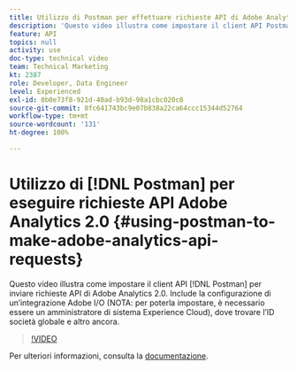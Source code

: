 ```yaml
---
title: Utilizzo di Postman per effettuare richieste API di Adobe Analytics 2.0
description: 'Questo video illustra come impostare il client API Postman per inviare richieste API di Adobe Analytics 2.0. Include la configurazione di un’integrazione Adobe I/O (NOTA: per poterla impostare, è necessario essere un amministratore di sistema per Experience Cloud), dove trovare l’ID società globale e altro ancora.'
feature: API
topics: null
activity: use
doc-type: technical video
team: Technical Marketing
kt: 2387
role: Developer, Data Engineer
level: Experienced
exl-id: 0b0e73f8-921d-40ad-b93d-98a1cbc020c8
source-git-commit: 8fc641743bc9e07b838a22ca64ccc15344d52764
workflow-type: tm+mt
source-wordcount: '131'
ht-degree: 100%

---
```


# Utilizzo di [!DNL Postman] per eseguire richieste API Adobe Analytics 2.0 {#using-postman-to-make-adobe-analytics-api-requests}

Questo video illustra come impostare il client API [!DNL Postman] per inviare richieste API di Adobe Analytics 2.0. Include la configurazione di un’integrazione Adobe I/O (NOTA: per poterla impostare, è necessario essere un amministratore di sistema Experience Cloud), dove trovare l’ID società globale e altro ancora.

>[!VIDEO](https://video.tv.adobe.com/v/25889/?quality=12&learn=on)

Per ulteriori informazioni, consulta la [documentazione](https://www.adobe.io/apis/experiencecloud/analytics/docs.html#!AdobeDocs/analytics-2.0-apis/master/oauth-postman.md).
